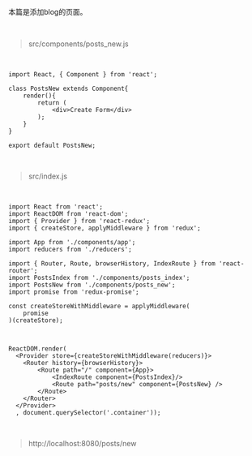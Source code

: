 本篇是添加blog的页面。

<br>

> src/components/posts_new.js

<br>

	import React, { Component } from 'react';
	
	class PostsNew extends Component{
	    render(){
	        return (
	            <div>Create Form</div>
	        );
	    }
	}
	
	export default PostsNew;

<br>

> src/index.js

<br>


	import React from 'react';
	import ReactDOM from 'react-dom';
	import { Provider } from 'react-redux';
	import { createStore, applyMiddleware } from 'redux';
	
	import App from './components/app';
	import reducers from './reducers';
	
	import { Router, Route, browserHistory, IndexRoute } from 'react-router';
	import PostsIndex from './components/posts_index';
	import PostsNew from './components/posts_new';
	import promise from 'redux-promise';
	
	const createStoreWithMiddleware = applyMiddleware(
	    promise
	)(createStore);
	
	
	
	ReactDOM.render(
	  <Provider store={createStoreWithMiddleware(reducers)}>
	    <Router history={browserHistory}>
	        <Route path="/" component={App}>
	            <IndexRoute component={PostsIndex}/>
	            <Route path="posts/new" component={PostsNew} />
	        </Route>
	    </Router>
	  </Provider>
	  , document.querySelector('.container'));

<br>

> http://localhost:8080/posts/new

<br>
